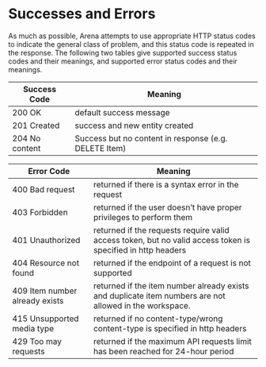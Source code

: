 # Successes and Errors
As much as possible, Arena attempts to use appropriate HTTP status codes to indicate the general class of problem, and this status code is repeated in the response. The following two tables give supported success status codes and their meanings, and supported error status codes and their meanings.


| Success Code  | Meaning  |
|  --- |  --- | 
| 200 OK  | default success message  |
| 201 Created  | success and new entity created  |
| 204 No content  | Success but no content in response \(e.g. DELETE Item\)  |


| Error Code  | Meaning  |
|  --- |  --- | 
| 400 Bad request  | returned if there is a syntax error in the request  |
| 403 Forbidden  | returned if the user doesn’t have proper privileges to perform them  |
| 401 Unauthorized  | returned if the requests require valid access token, but no valid access token is specified in http headers  |
| 404 Resource not found  | returned if the endpoint of a request is not supported  |
| 409 Item number already exists  | returned if the item number already exists and duplicate item numbers are not allowed in the workspace.  |
| 415 Unsupported media type  | returned if no content-type/wrong content-type is specified in http headers  |
| 429 Too may requests  | returned if the maximum API requests limit has been reached for 24-hour period  |

